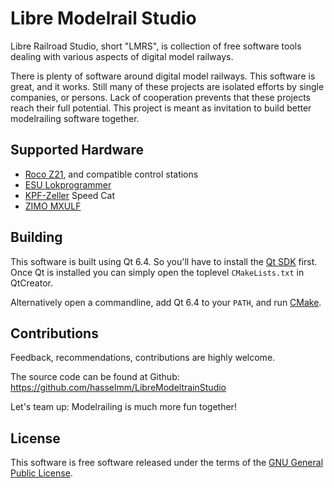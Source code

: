 Libre Modelrail Studio
======================

Libre Railroad Studio, short "LMRS", is collection of free software tools
dealing with various aspects of digital model railways.

There is plenty of software around digital model railways. This software
is great, and it works. Still many of these projects are isolated efforts
by single companies, or persons. Lack of cooperation prevents that these
projects reach their full potential. This project is meant as invitation
to build better modelrailing software together.

Supported Hardware
------------------

- [Roco Z21](https://www.z21.eu/), and compatible control stations
- [ESU Lokprogrammer](https://www.esu.eu/produkte/lokprogrammer/)
- [KPF-Zeller](https://kpf-zeller.de/) Speed Cat
- [ZIMO MXULF](http://www.zimo.at/web2010/products/InfMXULF.htm)

Building
--------

This software is built using Qt 6.4. So you'll have to install the
[Qt SDK](https://qt.io/) first. Once Qt is installed you can simply
open the toplevel `CMakeLists.txt` in QtCreator.

Alternatively open a commandline, add Qt 6.4 to your `PATH`,
and run [CMake](https://cmake.org/).

Contributions
-------------

Feedback, recommendations, contributions are highly welcome.

The source code can be found at Github:
<https://github.com/hasselmm/LibreModeltrainStudio>

Let's team up: Modelrailing is much more fun together!

License
-------

This software is free software released under the terms of the
[GNU General Public License](https://www.gnu.org/licenses/gpl-3.0.en.html).
